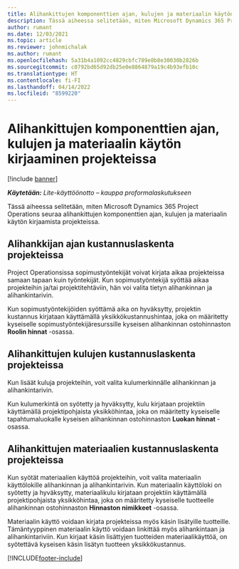 ```yaml
---
title: Alihankittujen komponenttien ajan, kulujen ja materiaalin käytön kirjaaminen
description: Tässä aiheessa selitetään, miten Microsoft Dynamics 365 Project Operations seuraa alihankittujen komponenttien ajan, kulujen ja materiaalin käytön kirjaamista projekteissa.
author: rumant
ms.date: 12/03/2021
ms.topic: article
ms.reviewer: johnmichalak
ms.author: rumant
ms.openlocfilehash: 5a31b4a1092cc4829cbfc789e8b8e30030b2826b
ms.sourcegitcommit: c0792bd65d92db25e0e8864879a19c4b93efb10c
ms.translationtype: HT
ms.contentlocale: fi-FI
ms.lasthandoff: 04/14/2022
ms.locfileid: "8599220"
---
```

# <a name="recording-time-expenses-and-material-usage-on-projects-for-subcontracted-components"></a>Alihankittujen komponenttien ajan, kulujen ja materiaalin käytön kirjaaminen projekteissa

[!include [banner](../../includes/dataverse-preview.md)]

_**Käytetään:** Lite-käyttöönotto – kauppa proformalaskutukseen_

Tässä aiheessa selitetään, miten Microsoft Dynamics 365 Project Operations seuraa alihankittujen komponenttien ajan, kulujen ja materiaalin käytön kirjaamista projekteissa.

## <a name="costing-for-subcontractor-time-on-projects"></a>Alihankkijan ajan kustannuslaskenta projekteissa
Project Operationsissa sopimustyöntekijät voivat kirjata aikaa projekteissa samaan tapaan kuin työntekijät. Kun sopimustyöntekijä syöttää aikaa projekteihin ja/tai projektitehtäviin, hän voi valita tietyn alihankinnan ja alihankintarivin.

Kun sopimustyöntekijöiden syöttämä aika on hyväksytty, projektin kustannus kirjataan käyttämällä yksikkökustannushintaa, joka on määritetty kyseiselle sopimustyöntekijäresurssille kyseisen alihankinnan ostohinnaston **Roolin hinnat** -osassa.

## <a name="costing-for-subcontracted-expenses-on-projects"></a>Alihankittujen kulujen kustannuslaskenta projekteissa
Kun lisäät kuluja projekteihin, voit valita kulumerkinnälle alihankinnan ja alihankintarivin. 

Kun kulumerkintä on syötetty ja hyväksytty, kulu kirjataan projektiin käyttämällä projektipohjaista yksikköhintaa, joka on määritetty kyseiselle tapahtumaluokalle kyseisen alihankinnan ostohinnaston **Luokan hinnat** -osassa.

## <a name="costing-for-subcontracted-materials-on-projects"></a>Alihankittujen materiaalien kustannuslaskenta projekteissa
Kun syötät materiaalien käyttöä projekteihin, voit valita materiaalin käyttölokille alihankinnan ja alihankintarivin. Kun materiaalin käyttöloki on syötetty ja hyväksytty, materiaalikulu kirjataan projektiin käyttämällä projektipohjaista yksikköhintaa, joka on määritetty kyseiselle tuotteelle alihankinnan ostohinnaston **Hinnaston nimikkeet** -osassa.

Materiaalin käyttö voidaan kirjata projekteissa myös käsin lisätyille tuotteille. Tämäntyyppinen materiaalin käyttö voidaan linkittää myös alihankintaan ja alihankintariviin. Kun kirjaat käsin lisättyjen tuotteiden materiaalikäyttöä, on syötettävä kyseisen käsin lisätyn tuotteen yksikkökustannus. 


[!INCLUDE[footer-include](../../includes/footer-banner.md)]

